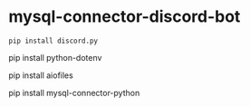 # mysql-connector-discord-bot

    pip install discord.py

 pip install python-dotenv

 pip install aiofiles

 pip install mysql-connector-python


